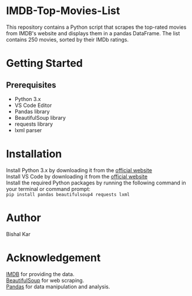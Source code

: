 # IMDB-Top-Movies-List  
This repository contains a Python script that scrapes the top-rated movies from IMDB's website and displays them in a pandas DataFrame. The list contains 250 movies, sorted by their IMDb ratings.  

# Getting Started  
## Prerequisites   
* Python 3.x  
* VS Code Editor  
* Pandas library   
* BeautifulSoup library  
* requests library  
* lxml parser

# Installation  
Install Python 3.x by downloading it from the [official website](https://www.python.org/downloads/)  
Install VS Code by downloading it from the [official website](https://code.visualstudio.com/download/)  
Install the required Python packages by running the following command in your terminal or command prompt:  
`pip install pandas beautifulsoup4 requests lxml`  

# Author  
Bishal Kar

# Acknowledgement   
[IMDB](https://www.imdb.com) for providing the data.  
[BeautifulSoup](https://www.crummy.com/software/BeautifulSoup/bs4/doc/) for web scraping.  
[Pandas](https://pandas.pydata.org/) for data manipulation and analysis.  
